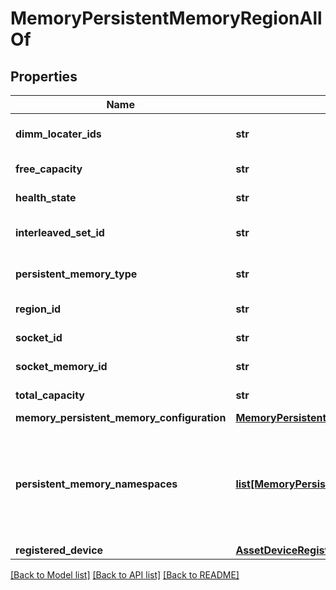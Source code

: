 # MemoryPersistentMemoryRegionAllOf

## Properties
Name | Type | Description | Notes
------------ | ------------- | ------------- | -------------
**dimm_locater_ids** | **str** | This represents a set of DIMM locator IDs that are included in the Persistent Memory Region.   | [optional] [readonly] 
**free_capacity** | **str** | This represents the free capacity in GB of a Persistent Memory Region.   | [optional] [readonly] 
**health_state** | **str** | This represents the health state of a Persistent Memory Region.   | [optional] [readonly] 
**interleaved_set_id** | **str** | This represents the ID of a Interleaved Set formed for a Persistent Memory Region.   | [optional] [readonly] 
**persistent_memory_type** | **str** | This represents the persistent memory type of a Persistent Memory Region.   | [optional] [readonly] 
**region_id** | **str** | This represents the ID of a Persistent Memory Region.   | [optional] [readonly] 
**socket_id** | **str** | This represents the Socket ID of a Persistent Memory Region.   | [optional] [readonly] 
**socket_memory_id** | **str** | This represents the Socket Memory ID of a Persistent Memory Region.   | [optional] [readonly] 
**total_capacity** | **str** | This represents the total capacity in GB of a Persistent Memory Region.    | [optional] [readonly] 
**memory_persistent_memory_configuration** | [**MemoryPersistentMemoryConfiguration**](.md) |  | [optional] 
**persistent_memory_namespaces** | [**list[MemoryPersistentMemoryNamespace]**](MemoryPersistentMemoryNamespace.md) | A reference to a memoryPersistentMemoryNamespace resource. When the $expand query parameter is specified, the referenced resource is returned inline. This represents the collection of all the persistent memory namespaces configured within a persistent memory region.  | [optional] [readonly] 
**registered_device** | [**AssetDeviceRegistration**](.md) |  | [optional] 

[[Back to Model list]](../README.md#documentation-for-models) [[Back to API list]](../README.md#documentation-for-api-endpoints) [[Back to README]](../README.md)


